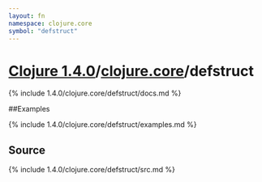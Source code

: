 ```yaml
---
layout: fn
namespace: clojure.core
symbol: "defstruct"
---
```


# [Clojure 1.4.0](../../)/[clojure.core](../)/defstruct

{% include 1.4.0/clojure.core/defstruct/docs.md %}

##Examples

{% include 1.4.0/clojure.core/defstruct/examples.md %}
## Source
{% include 1.4.0/clojure.core/defstruct/src.md %}

